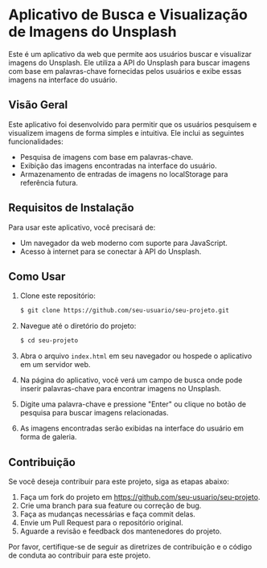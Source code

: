 

# Aplicativo de Busca e Visualização de Imagens do Unsplash

Este é um aplicativo da web que permite aos usuários buscar e visualizar imagens do Unsplash.
Ele utiliza a API do Unsplash para buscar imagens com base em palavras-chave fornecidas pelos usuários e exibe essas imagens na interface do usuário.

## Visão Geral

Este aplicativo foi desenvolvido para permitir que os usuários pesquisem e visualizem imagens de forma simples e intuitiva.
Ele inclui as seguintes funcionalidades:

- Pesquisa de imagens com base em palavras-chave.
- Exibição das imagens encontradas na interface do usuário.
- Armazenamento de entradas de imagens no localStorage para referência futura.

## Requisitos de Instalação

Para usar este aplicativo, você precisará de:

- Um navegador da web moderno com suporte para JavaScript.
- Acesso à internet para se conectar à API do Unsplash.

## Como Usar

1. Clone este repositório:

   ```bash
   $ git clone https://github.com/seu-usuario/seu-projeto.git
   ```

2. Navegue até o diretório do projeto:

   ```bash
   $ cd seu-projeto
   ```

3. Abra o arquivo `index.html` em seu navegador ou hospede o aplicativo em um servidor web.

4. Na página do aplicativo, você verá um campo de busca onde pode inserir palavras-chave para encontrar imagens no Unsplash.

5. Digite uma palavra-chave e pressione "Enter" ou clique no botão de pesquisa para buscar imagens relacionadas.

6. As imagens encontradas serão exibidas na interface do usuário em forma de galeria.



## Contribuição

Se você deseja contribuir para este projeto, siga as etapas abaixo:

1. Faça um fork do projeto em https://github.com/seu-usuario/seu-projeto.
2. Crie uma branch para sua feature ou correção de bug.
3. Faça as mudanças necessárias e faça commit delas.
4. Envie um Pull Request para o repositório original.
5. Aguarde a revisão e feedback dos mantenedores do projeto.

Por favor, certifique-se de seguir as diretrizes de contribuição e o código de conduta ao contribuir para este projeto.

